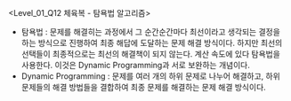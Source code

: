 <Level_01_Q12 체육복 - 탐욕법 알고리즘>
* 탐욕법 : 문제를 해결히는 과정에서 그 순간순간마다 최선이라고 생각되는 결정을 하는 방식으로 진행하여 최종 해답에 도달하는 문제 해결 방식이다. 하지만 최선의 선택들이 최종적으로는 최선의 해결책이 되지 않는다.
계산 속도에 있다 탐욕법을 사용한다. 이것은 Dynamic Programming과 서로 보완하는 개념이다. 
* Dynamic Programming : 문제를 여러 개의 하위 문제로 나누어 해결하고, 하위 문제들의 해결 방법들을 결합하여 최종 문제를 해결하는 문제 해결 방식이다.